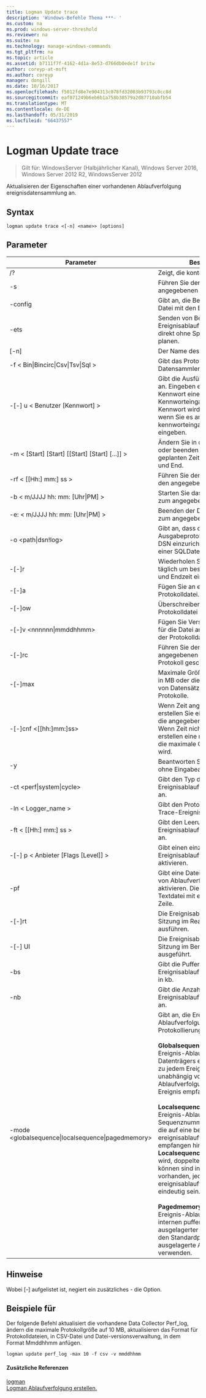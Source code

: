 ```yaml
---
title: Logman Update trace
description: 'Windows-Befehle Thema ***- '
ms.custom: na
ms.prod: windows-server-threshold
ms.reviewer: na
ms.suite: na
ms.technology: manage-windows-commands
ms.tgt_pltfrm: na
ms.topic: article
ms.assetid: b7111f7f-4162-4d1a-8e53-d766db0ede1f britw
author: coreyp-at-msft
ms.author: coreyp
manager: dongill
ms.date: 10/16/2017
ms.openlocfilehash: f5012fd8e7e904313c078fd32003b93793c0cc8d
ms.sourcegitcommit: eaf071249b6eb6b1a758b38579a2d87710abfb54
ms.translationtype: MT
ms.contentlocale: de-DE
ms.lasthandoff: 05/31/2019
ms.locfileid: "66437557"
---
```

# <a name="logman-update-trace"></a>Logman Update trace

>Gilt für: WindowsServer (Halbjährlicher Kanal), Windows Server 2016, Windows Server 2012 R2, WindowsServer 2012

Aktualisieren der Eigenschaften einer vorhandenen Ablaufverfolgung ereignisdatensammlung an.  

## <a name="syntax"></a>Syntax  
```  
logman update trace <[-n] <name>> [options]  
```  
## <a name="parameters"></a>Parameter  

|                         Parameter                          |                                                                                                                                                                                                                                                                                                                                Beschreibung                                                                                                                                                                                                                                                                                                                                |
|------------------------------------------------------------|---------------------------------------------------------------------------------------------------------------------------------------------------------------------------------------------------------------------------------------------------------------------------------------------------------------------------------------------------------------------------------------------------------------------------------------------------------------------------------------------------------------------------------------------------------------------------------------------------------------------------------------------------------------------------|
|                             /?                             |                                                                                                                                                                                                                                                                                                                     Zeigt, die kontextbezogene Hilfe an.                                                                                                                                                                                                                                                                                                                      |
|                     -s <computer name>                     |                                                                                                                                                                                                                                                                                                           Führen Sie den Befehl auf dem angegebenen Remotecomputer.                                                                                                                                                                                                                                                                                                           |
|                      -config <value>                       |                                                                                                                                                                                                                                                                                                          Gibt an, die Befehlsoptionen enthält Datei mit den Einstellungen.                                                                                                                                                                                                                                                                                                          |
|                            -ets                            |                                                                                                                                                                                                                                                                                               Senden von Befehlen an Ereignisablaufverfolgungssitzungen direkt ohne Speichern oder zu planen.                                                                                                                                                                                                                                                                                                |
|                        [-n] <name>                         |                                                                                                                                                                                                                                                                                                                        Der Name des Zielobjekts.                                                                                                                                                                                                                                                                                                                         |
|      -f < Bin&#124;Bincirc&#124;Csv&#124;Tsv&#124;Sql >      |                                                                                                                                                                                                                                                                                                             Gibt das Protokollformat für den Datensammler.                                                                                                                                                                                                                                                                                                              |
|                  -[-] u < Benutzer [Kennwort] >                   |                                                                                                                                                                                                                                                  Gibt die Ausführung als Benutzer an. Eingeben einer \* für das Kennwort eine Aufforderung zur Kennworteingabe erzeugt. Das Kennwort wird nicht angezeigt, wenn Sie es an der kennworteingabeaufforderung eingeben.                                                                                                                                                                                                                                                  |
|         -m < [Start] [Start] [[Start] [Start] [...]] >         |                                                                                                                                                                                                                                                                                                 Ändern Sie in den manuellen Start oder beenden Sie, anstatt einem geplanten Zeitpunkt von Begin- und End.                                                                                                                                                                                                                                                                                                  |
|                     -rf < [[Hh:] mm:] ss >                     |                                                                                                                                                                                                                                                                                                         Führen Sie den Datensammler für den angegebenen Zeitraum.                                                                                                                                                                                                                                                                                                          |
|             -b < m/JJJJ hh: mm: [Uhr&#124;PM] >              |                                                                                                                                                                                                                                                                                                               Starten Sie das Sammeln von Daten zum angegebenen Zeitpunkt.                                                                                                                                                                                                                                                                                                                |
|             -e: < m/JJJJ hh: mm: [Uhr&#124;PM] >              |                                                                                                                                                                                                                                                                                                                Beenden der Datensammlung von zum angegebenen Zeitpunkt.                                                                                                                                                                                                                                                                                                                 |
|                   -o <path&#124;dsn!log>                   |                                                                                                                                                                                                                                                                                               Gibt an, dass die Ausgabeprotokolldatei oder der DSN einzurichten und sich Name in einer SQL­Datenbank.                                                                                                                                                                                                                                                                                                |
|                           -[-]r                            |                                                                                                                                                                                                                                                                                                   Wiederholen Sie den Datensammler täglich um bestimmten Anfangs- und Endzeit ein.                                                                                                                                                                                                                                                                                                   |
|                           -[-]a                            |                                                                                                                                                                                                                                                                                                                      Fügen Sie an einer vorhandenen Protokolldatei.                                                                                                                                                                                                                                                                                                                      |
|                           -[-]ow                           |                                                                                                                                                                                                                                                                                                                      Überschreiben einer vorhandenen Protokolldatei an.                                                                                                                                                                                                                                                                                                                      |
|                -[-]v <nnnnnn&#124;mmddhhmm>                |                                                                                                                                                                                                                                                                                                    Fügen Sie Versionsinformationen für die Datei an das Ende der Name der Protokolldatei.                                                                                                                                                                                                                                                                                                    |
|                       -[-]rc <task>                        |                                                                                                                                                                                                                                                                                                          Führen Sie den Befehl angegebenen jedes Mal, die das Protokoll geschlossen wird.                                                                                                                                                                                                                                                                                                           |
|                      -[-]max <value>                       |                                                                                                                                                                                                                                                                                                  Maximale Größe der Protokolldatei in MB oder die maximale Anzahl von Datensätzen für die SQL-Protokolle.                                                                                                                                                                                                                                                                                                   |
|                   -[-]cnf <[[hh:]mm:]ss>                   |                                                                                                                                                                                                                                                      Wenn Zeit angegeben wird, erstellen Sie eine neue Datei, wenn die angegebene Zeit verstrichen ist. Wenn Zeit nicht angegeben ist, erstellen eine neue Datei ein, wenn die maximale Größe überschritten wird.                                                                                                                                                                                                                                                      |
|                             -y                             |                                                                                                                                                                                                                                                                                                              Beantworten Sie Ja, alle Fragen ohne Eingabeaufforderung.                                                                                                                                                                                                                                                                                                               |
|             -ct <perf&#124;system&#124;cycle>              |                                                                                                                                                                                                                                                                                                               Gibt den Typ der Uhr Ereignisablaufverfolgungs-Sitzung an.                                                                                                                                                                                                                                                                                                               |
|                     -ln < Logger_name >                      |                                                                                                                                                                                                                                                                                                            Gibt den Protokollierungsnamen für Trace-Ereignissitzungen.                                                                                                                                                                                                                                                                                                            |
|                     -ft < [[Hh:] mm:] ss >                     |                                                                                                                                                                                                                                                                                                              Gibt den Leerungszeitgeber Ereignisablaufverfolgungs-Sitzung an.                                                                                                                                                                                                                                                                                                               |
|              -[-] p < Anbieter [Flags [Level]] >              |                                                                                                                                                                                                                                                                                                            Gibt einen einzelnen Anbieter für Ereignisablaufverfolgung zu aktivieren.                                                                                                                                                                                                                                                                                                             |
|                       -pf <filename>                       |                                                                                                                                                                                                                                                                    Gibt eine Datei mit dem Auflisten von Ablaufverfolgungsanbietern zu aktivieren. Die Datei sollte eine Textdatei mit einem Anbieter pro Zeile.                                                                                                                                                                                                                                                                    |
|                           -[-]rt                           |                                                                                                                                                                                                                                                                                                              Die Ereignisablaufverfolgungs-Sitzung im Real-Time-Modus ausführen.                                                                                                                                                                                                                                                                                                               |
|                           -[-] Ul                           |                                                                                                                                                                                                                                                                                                                 Die Ereignisablaufverfolgungs-Sitzung im Benutzermodus ausgeführt.                                                                                                                                                                                                                                                                                                                 |
|                        -bs <value>                         |                                                                                                                                                                                                                                                                                                           Gibt die Puffergröße Ereignisablaufverfolgungs-Sitzung in kb.                                                                                                                                                                                                                                                                                                            |
|                       -nb <min max>                        |                                                                                                                                                                                                                                                                                                           Gibt die Anzahl der Puffer von Ereignisablaufverfolgungs-Sitzung an.                                                                                                                                                                                                                                                                                                            |
| -mode <globalsequence&#124;localsequence&#124;pagedmemory> | Gibt an, die Ereignis-Ablaufverfolgung Sitzungsmodus Protokollierung.<br /><br />**Globalsequence** gibt an, dass die Ereignis-Ablaufverfolgung Datenträgers eine Sequenznummer zu jedem Ereignis er empfängt, die unabhängig von der Ablaufverfolgung Sitzung das Ereignis empfangen.<br /><br />**Localsequence** gibt an, dass die Ereignis-Ablaufverfolgung Sequenznummern für Ereignisse, die auf eine bestimmte ereignisablaufverfolgungs-Sitzung empfangen hinzufügen. Wenn die **Localsequence** Option verwendet wird, doppelte Sequenznummern können sind in allen Sitzungen vorhanden, jedoch werden in jeder ereignisablaufverfolgungs-Sitzung eindeutig sein.<br /><br />**Pagedmemory** gibt an, dass die Ereignis-Ablaufverfolgung für die internen pufferzuordnungen ausgelagerter Speicher anstelle von den Standardpool für nicht ausgelagerte Arbeitsspeicher verwenden. |

## <a name="remarks"></a>Hinweise  
Wobei [-] aufgelistet ist, negiert ein zusätzliches - die Option.  
## <a name="BKMK_examples"></a>Beispiele für  
Der folgende Befehl aktualisiert die vorhandene Data Collector Perf_log, ändern die maximale Protokollgröße auf 10 MB, aktualisieren das Format für Protokolldateien, in CSV-Datei und Datei-versionsverwaltung, in dem Format Mmddhhmm anfügen.  
```  
logman update perf_log -max 10 -f csv -v mmddhhmm  
```  
#### <a name="additional-references"></a>Zusätzliche Referenzen  
[logman](logman.md)  
[Logman Ablaufverfolgung erstellen.](logman-create-trace.md)  
